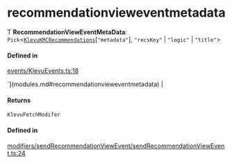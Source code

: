 # recommendationvieweventmetadata
    

Ƭ **RecommendationViewEventMetaData**: `Pick`<[`KlevuKMCRecommendations`](modules.md#klevukmcrecommendations)[``"metadata"``], ``"recsKey"`` \| ``"logic"`` \| ``"title"``\>

#### Defined in

[events/KlevuEvents.ts:18](https://github.com/klevultd/frontend-sdk/blob/f14d7e9/packages/klevu-core/src/events/KlevuEvents.ts#L18)

`](modules.md#recommendationvieweventmetadata) |

#### Returns

`KlevuFetchModifer`

#### Defined in

[modifiers/sendRecommendationViewEvent/sendRecommendationViewEvent.ts:24](https://github.com/klevultd/frontend-sdk/blob/f14d7e9/packages/klevu-core/src/modifiers/sendRecommendationViewEvent/sendRecommendationViewEvent.ts#L24)

